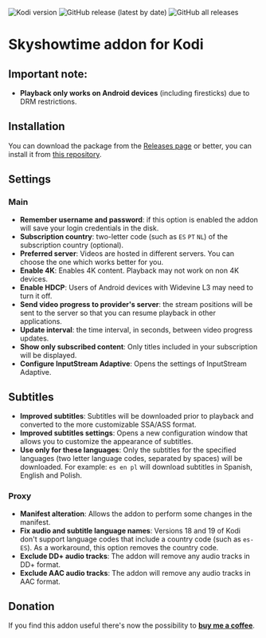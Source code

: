 ![Kodi version](https://img.shields.io/badge/kodi%20versions-18--19--20--21-blue)
![GitHub release (latest by date)](https://img.shields.io/github/v/release/Paco8/plugin.video.skyott)
![GitHub all releases](https://img.shields.io/github/downloads/Paco8/plugin.video.skyott/total)

# Skyshowtime addon for Kodi

## Important note: ##
<!--
-  ~~Logging in by entering a username and password is not possible yet. For the moment it's necessary to get a cookie from a web browser. You'll find below some methods to do it~~.
-->
- **Playback only works on Android devices** (including firesticks) due to DRM restrictions.
<!-- - SkyShowtime subscribers must select SkyShowtime as the `Streaming service` in the addon settings. -->

## Installation
You can download the package from the [Releases page](https://github.com/Paco8/plugin.video.skyott/releases)
or better, you can install it from [this repository](https://github.com/Paco8/kodi-repo/raw/master/mini-repo/repository.spain/repository.spain-1.0.1.zip).

<!--
## Select the streaming service
Open the settings of the addon and select whether to use PeacockTV or SkyShowtime.
-->

<!--
## How to get the cookie ##
This application for Android can extract automatically the cookie:
https://github.com/Paco8/SkyExtractCookieAndroid
<br>
There's also a similar application for PC:
https://github.com/Paco8/SkyExtractCookie
-->
<!--
## How to get the cookie manually
If the above tools don't work for you, you can try to get it manually:
- In Chrome open the development tools (Ctrl + Shift + I).
- Select the **Network** tab.
- In the field in the top left (the filter) type `watch/home`.
- Now open https://www.peacocktv.com/watch/home or https://www.skyshowtime.com/watch/home.
- When it gets loaded you'll see the file `home` in the development tools. Click on it.
- Select the the **Headers** tab on the right panel.
- Scroll down until you see the request header, you'll find the cookie there.
- Right click on it and select "copy value".
- Paste the cookie in a text editor and save the file with the name "cookie.conf".
- Copy the file anywhere in the Android device (for example the Download folder). Then go to the Accounts option in the addon and select "Login with a cookie file" and select the file you previously copied to the device.
-->
## Settings
### Main
<!-- - **Streaming service**: Select PeacockTV or SkyShowtime. -->
- **Remember username and password**: if this option is enabled the addon will save your login credentials in the disk.
- **Subscription country**: two-letter code (such as `ES` `PT` `NL`) of the subscription country (optional).
- **Preferred server**: Videos are hosted in different servers. You can choose the one which works better for you.
- **Enable 4K**: Enables 4K content. Playback may not work on non 4K devices.
- **Enable HDCP**: Users of Android devices with Widevine L3 may need to turn it off.
- **Send video progress to provider's server**: the stream positions will be sent to the server so that you can resume playback in other applications.
- **Update interval**: the time interval, in seconds, between video progress updates.
- **Show only subscribed content**: Only titles included in your subscription will be displayed.
- **Configure InputStream Adaptive**: Opens the settings of InputStream Adaptive.
## Subtitles
- **Improved subtitles**: Subtitles will be downloaded prior to playback and converted to the more customizable SSA/ASS format.
- **Improved subtitles settings**: Opens a new configuration window that allows you to customize the appearance of subtitles.
- **Use only for these languages**: Only the subtitles for the specified languages (two letter language codes, separated by spaces) will be downloaded. For example: `es en pl` will download subtitles in Spanish, English and Polish.
### Proxy
- **Manifest alteration**: Allows the addon to perform some changes in the manifest.
- **Fix audio and subtitle language names**: Versions 18 and 19 of Kodi don't support language codes that include a country code (such as `es-ES`). As a workaround, this option removes the country code.
- **Exclude DD+ audio tracks**: The addon will remove any audio tracks in DD+ format.
- **Exclude AAC audio tracks**: The addon will remove any audio tracks in AAC format.

## Donation
If you find this addon useful there's now the possibility to **[buy me a coffee](https://www.buymeacoffee.com/addons)**.
